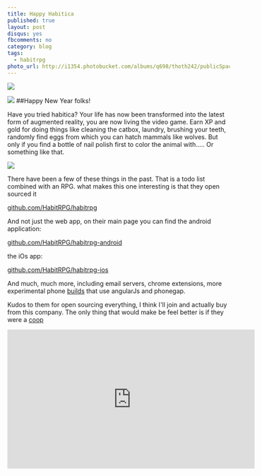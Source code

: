 ```yaml
---
title: Happy Habitica
published: true
layout: post
disqus: yes
fbcomments: no
category: blog
tags:
  - habitrpg
photo_url: http://i1354.photobucket.com/albums/q698/thoth242/publicSpaces_zpsmuyhlx8g.png
---
```


![](http://i1354.photobucket.com/albums/q698/thoth242/Wiki-wordmark_zpsid5nsoqx.png)

![](http://i1354.photobucket.com/albums/q698/thoth242/frabjabulous_zpsexkr3vkm.png)
##Happy New Year folks!

Have you tried habitica?  Your life has now been transformed into the latest form of augmented reality, you are now living the video game.
Earn XP and gold for doing things like cleaning the catbox, laundry, brushing your teeth, randomly find eggs from which you can hatch mammals like wolves.
But only if you find a bottle of nail polish first to color the animal with..... Or something like that.

![](http://i1354.photobucket.com/albums/q698/thoth242/habitica-intro_zpsmngy1hhv.png)

There have been a few of these things in the past.  That is a todo list combined with an RPG. 
what makes this one interesting is that they open sourced it

[github.com/HabitRPG/habitrpg](https://github.com/HabitRPG/habitrpg)

And not just the web app, on their main page you can find the android application:

[github.com/HabitRPG/habitrpg-android](https://github.com/HabitRPG/habitrpg-android)

the iOs app:

[github.com/HabitRPG/habitrpg-ios](https://github.com/HabitRPG/habitrpg-ios)

And much, much more, including email servers, chrome extensions, more experimental phone [builds](https://github.com/HabitRPG/habitrpg-mobile) that use angularJs and phonegap.  

Kudos to them for open sourcing everything, I think I'll join and actually buy from this company.  The only thing that would make be feel better is if they were a [coop](http://www.webhosting.coop/)

<iframe width="560" height="315" src="https://www.youtube.com/embed/hgdeJnSili0" frameborder="0" allowfullscreen></iframe>
